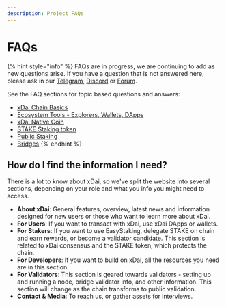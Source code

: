 ```yaml
---
description: Project FAQs
---
```


# FAQs

{% hint style="info" %}
FAQs are in progress, we are continuing to add as new questions arise. If you have a question that is not answered here, please ask in our [Telegram](https://t.me/xdaistable), [Discord](https://discord.gg/mPJ9zkq) or [Forum](../use-cases/stable-platform-for-smart-contracts.md).

See the FAQ sections for topic based questions and answers:

* [xDai Chain Basics](xdai-chain-basics.md)
* [Ecosystem Tools - Explorers, Wallets, DApps](ecosystem-tools-explorer-wallets-dapps.md)
* [xDai Native Coin](xdai-native-coin-token.md)
* [STAKE Staking token](stake-staking-token.md)
* [Public Staking](public-staking-validators-and-delegators.md)
* [Bridges](bridges-xdai-bridge-and-omnibridge.md)
{% endhint %}

## How do I find the information I need?

There is a lot to know about xDai, so we've split the website into several sections, depending on your role and what you info you might need to access.

* **About xDai**: General features, overview, latest news and information designed for new users or those who want to learn more about xDai.
* **For Users**: If you want to transact with xDai, use xDai DApps or wallets.
* **For Stakers**: If you want to use EasyStaking, delegate STAKE on chain and earn rewards, or become a validator candidate. This section is related to xDai consensus and the STAKE token, which protects the chain.
* **For Developers**: If you want to build on xDai, all the resources you need are in this section.
* **For Validators**: This section is geared towards validators - setting up and running a node, bridge validator info, and other information. This section will change as the chain transforms to public validation.
* **Contact & Media**: To reach us, or gather assets for interviews.









